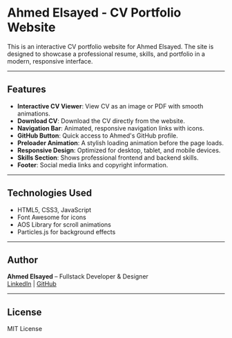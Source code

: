 # Ahmed Elsayed - CV Portfolio Website

This is an interactive CV portfolio website for Ahmed Elsayed. The site is designed to showcase a professional resume, skills, and portfolio in a modern, responsive interface.

---

## Features

- **Interactive CV Viewer**: View CV as an image or PDF with smooth animations.
- **Download CV**: Download the CV directly from the website.
- **Navigation Bar**: Animated, responsive navigation links with icons.
- **GitHub Button**: Quick access to Ahmed's GitHub profile.
- **Preloader Animation**: A stylish loading animation before the page loads.
- **Responsive Design**: Optimized for desktop, tablet, and mobile devices.
- **Skills Section**: Shows professional frontend and backend skills.
- **Footer**: Social media links and copyright information.

---

## Technologies Used

- HTML5, CSS3, JavaScript
- Font Awesome for icons
- AOS Library for scroll animations
- Particles.js for background effects

---

## Author

**Ahmed Elsayed** – Fullstack Developer & Designer  
[LinkedIn](https://www.linkedin.com/in/ahmed-elsayed-2085a7322/) | [GitHub](https://github.com/AhmedElsayed6179)

---

## License

MIT License

